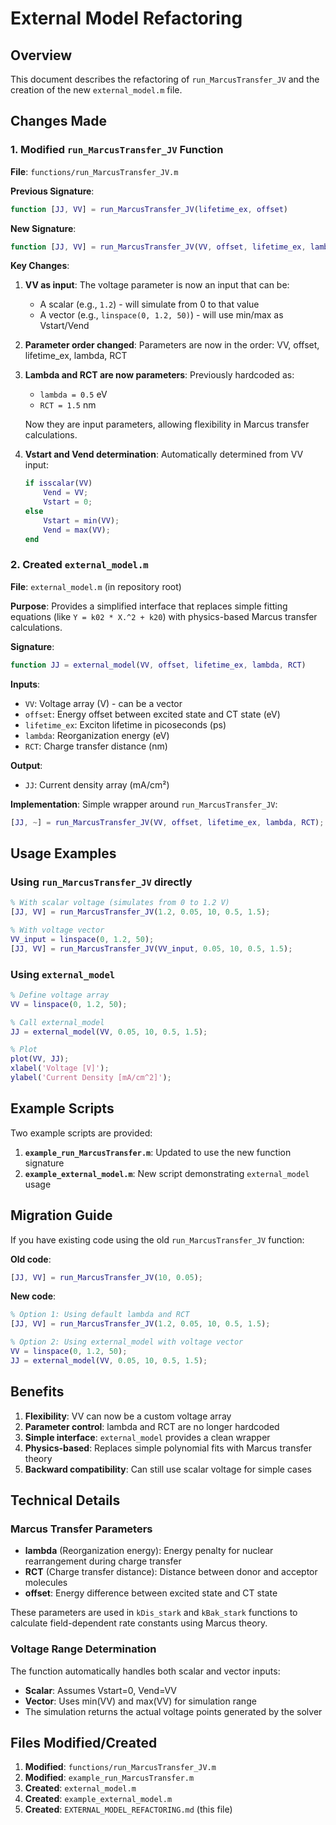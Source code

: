 # External Model Refactoring

## Overview
This document describes the refactoring of `run_MarcusTransfer_JV` and the creation of the new `external_model.m` file.

## Changes Made

### 1. Modified `run_MarcusTransfer_JV` Function

**File**: `functions/run_MarcusTransfer_JV.m`

**Previous Signature**:
```matlab
function [JJ, VV] = run_MarcusTransfer_JV(lifetime_ex, offset)
```

**New Signature**:
```matlab
function [JJ, VV] = run_MarcusTransfer_JV(VV, offset, lifetime_ex, lambda, RCT)
```

**Key Changes**:
1. **VV as input**: The voltage parameter is now an input that can be:
   - A scalar (e.g., `1.2`) - will simulate from 0 to that value
   - A vector (e.g., `linspace(0, 1.2, 50)`) - will use min/max as Vstart/Vend

2. **Parameter order changed**: Parameters are now in the order: VV, offset, lifetime_ex, lambda, RCT

3. **Lambda and RCT are now parameters**: Previously hardcoded as:
   - `lambda = 0.5` eV
   - `RCT = 1.5` nm
   
   Now they are input parameters, allowing flexibility in Marcus transfer calculations.

4. **Vstart and Vend determination**: Automatically determined from VV input:
   ```matlab
   if isscalar(VV)
       Vend = VV;
       Vstart = 0;
   else
       Vstart = min(VV);
       Vend = max(VV);
   end
   ```

### 2. Created `external_model.m`

**File**: `external_model.m` (in repository root)

**Purpose**: Provides a simplified interface that replaces simple fitting equations (like `Y = k02 * X.^2 + k20`) with physics-based Marcus transfer calculations.

**Signature**:
```matlab
function JJ = external_model(VV, offset, lifetime_ex, lambda, RCT)
```

**Inputs**:
- `VV`: Voltage array (V) - can be a vector
- `offset`: Energy offset between excited state and CT state (eV)
- `lifetime_ex`: Exciton lifetime in picoseconds (ps)
- `lambda`: Reorganization energy (eV)
- `RCT`: Charge transfer distance (nm)

**Output**:
- `JJ`: Current density array (mA/cm²)

**Implementation**: Simple wrapper around `run_MarcusTransfer_JV`:
```matlab
[JJ, ~] = run_MarcusTransfer_JV(VV, offset, lifetime_ex, lambda, RCT);
```

## Usage Examples

### Using `run_MarcusTransfer_JV` directly

```matlab
% With scalar voltage (simulates from 0 to 1.2 V)
[JJ, VV] = run_MarcusTransfer_JV(1.2, 0.05, 10, 0.5, 1.5);

% With voltage vector
VV_input = linspace(0, 1.2, 50);
[JJ, VV] = run_MarcusTransfer_JV(VV_input, 0.05, 10, 0.5, 1.5);
```

### Using `external_model`

```matlab
% Define voltage array
VV = linspace(0, 1.2, 50);

% Call external_model
JJ = external_model(VV, 0.05, 10, 0.5, 1.5);

% Plot
plot(VV, JJ);
xlabel('Voltage [V]');
ylabel('Current Density [mA/cm^2]');
```

## Example Scripts

Two example scripts are provided:

1. **`example_run_MarcusTransfer.m`**: Updated to use the new function signature
2. **`example_external_model.m`**: New script demonstrating `external_model` usage

## Migration Guide

If you have existing code using the old `run_MarcusTransfer_JV` function:

**Old code**:
```matlab
[JJ, VV] = run_MarcusTransfer_JV(10, 0.05);
```

**New code**:
```matlab
% Option 1: Using default lambda and RCT
[JJ, VV] = run_MarcusTransfer_JV(1.2, 0.05, 10, 0.5, 1.5);

% Option 2: Using external_model with voltage vector
VV = linspace(0, 1.2, 50);
JJ = external_model(VV, 0.05, 10, 0.5, 1.5);
```

## Benefits

1. **Flexibility**: VV can now be a custom voltage array
2. **Parameter control**: lambda and RCT are no longer hardcoded
3. **Simple interface**: `external_model` provides a clean wrapper
4. **Physics-based**: Replaces simple polynomial fits with Marcus transfer theory
5. **Backward compatibility**: Can still use scalar voltage for simple cases

## Technical Details

### Marcus Transfer Parameters

- **lambda** (Reorganization energy): Energy penalty for nuclear rearrangement during charge transfer
- **RCT** (Charge transfer distance): Distance between donor and acceptor molecules
- **offset**: Energy difference between excited state and CT state

These parameters are used in `kDis_stark` and `kBak_stark` functions to calculate field-dependent rate constants using Marcus theory.

### Voltage Range Determination

The function automatically handles both scalar and vector inputs:
- **Scalar**: Assumes Vstart=0, Vend=VV
- **Vector**: Uses min(VV) and max(VV) for simulation range
- The simulation returns the actual voltage points generated by the solver

## Files Modified/Created

1. **Modified**: `functions/run_MarcusTransfer_JV.m`
2. **Modified**: `example_run_MarcusTransfer.m`
3. **Created**: `external_model.m`
4. **Created**: `example_external_model.m`
5. **Created**: `EXTERNAL_MODEL_REFACTORING.md` (this file)
